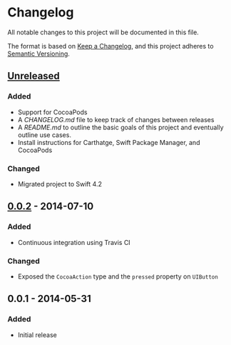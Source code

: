 # Changelog

All notable changes to this project will be documented in this file.

The format is based on [Keep a Changelog](https://keepachangelog.com/en/1.0.0/),
and this project adheres to [Semantic Versioning](https://semver.org/spec/v2.0.0.html).

## [Unreleased]

### Added

- Support for CocoaPods
- A _CHANGELOG.md_ file to keep track of changes between releases
- A _README.md_ to outline the basic goals of this project and eventually
  outline use cases.
- Install instructions for Carthatge, Swift Package Manager, and CocoaPods

### Changed

- Migrated project to Swift 4.2

## [0.0.2] - 2014-07-10

### Added

- Continuous integration using Travis CI

### Changed

- Exposed the `CocoaAction` type and the `pressed` property on `UIButton`

## 0.0.1 - 2014-05-31

### Added

- Initial release

[unreleased]: https://github.com/olivierlacan/keep-a-changelog/compare/v0.0.2...HEAD
[0.0.2]: https://github.com/olivierlacan/keep-a-changelog/compare/v0.0.1...v0.0.2
